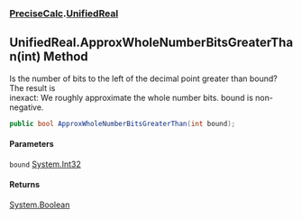 ### [PreciseCalc](PreciseCalc.md 'PreciseCalc').[UnifiedReal](PreciseCalc.UnifiedReal.md 'PreciseCalc.UnifiedReal')

## UnifiedReal.ApproxWholeNumberBitsGreaterThan(int) Method

Is the number of bits to the left of the decimal point greater than bound? The result is  
inexact: We roughly approximate the whole number bits. bound is non-negative.

```csharp
public bool ApproxWholeNumberBitsGreaterThan(int bound);
```
#### Parameters

<a name='PreciseCalc.UnifiedReal.ApproxWholeNumberBitsGreaterThan(int).bound'></a>

`bound` [System.Int32](https://docs.microsoft.com/en-us/dotnet/api/System.Int32 'System.Int32')

#### Returns
[System.Boolean](https://docs.microsoft.com/en-us/dotnet/api/System.Boolean 'System.Boolean')